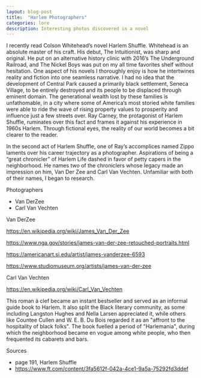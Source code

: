 ```yaml
---
layout: blog-post
title:  "Harlem Photographers"
categories: lore
description: Interesting photos discovered in a novel
---
```


I recently read Colson Whitehead’s novel Harlem Shuffle. Whitehead is an absolute master of his craft. His debut, The Intuitionist, was sharp and original. He put on an alternative history clinic with 2016’s The Underground Railroad, and The Nickel Boys was put on my all time favorites shelf without hesitation. One aspect of his novels I thoroughly enjoy is how he intertwines reality and fiction into one seamless narrative. I had no idea that the development of Central Park caused a primarily black settlement, Seneca Village, to be entirely destroyed and its people to be displaced through eminent domain. The generational wealth lost by these families is unfathomable, in a city where some of America’s most storied white families were able to ride the wave of rising property values to prosperity and influence just a few streets over. Ray Carney, the protagonist of Harlem Shuffle, ruminates over this fact and frames it against his experience in 1960s Harlem. Through fictional eyes, the reality of our world becomes a bit clearer to the reader.

In the second act of Harlem Shuffle, one of Ray’s accomplices named Zippo laments over his career trajectory as a photographer. Aspirations of being a “great chronicler” of Harlem Life dashed in favor of petty capers in the neighborhood. He names two of the chroniclers whose legacy made an impression on him, Van Der Zee and Carl Van Vechten. Unfamiliar with both of their names, I began to research.

Photographers

* Van DerZee
* Carl Van Vechten

Van DerZee

https://en.wikipedia.org/wiki/James_Van_Der_Zee

https://www.nga.gov/stories/james-van-der-zee-retouched-portraits.html

https://americanart.si.edu/artist/james-vanderzee-6593

https://www.studiomuseum.org/artists/james-van-der-zee

Carl Van Vechten

https://en.wikipedia.org/wiki/Carl_Van_Vechten

This roman à clef became an instant bestseller and served as an informal guide book to Harlem. It also split the Black literary community, as some including Langston Hughes and Nella Larsen appreciated it, while others like Countee Cullen and W. E. B. Du Bois regarded it as an "affront to the hospitality of black folks". The book fuelled a period of "Harlemania", during which the neighborhood became en vogue among white people, who then frequented its cabarets and bars.

Sources

* page 191, Harlem Shuffle
* https://www.ft.com/content/3fa5612f-042a-4ce1-9a5a-75292fd3ddef
